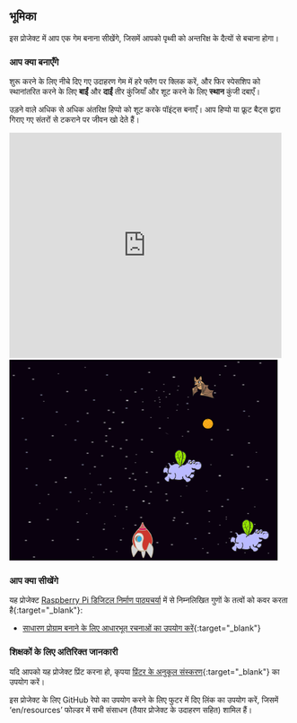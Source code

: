 ## भूमिका

इस प्रोजेक्ट में आप एक गेम बनाना सीखेंगे, जिसमें आपको पृथ्वी को अन्तरिक्ष के दैत्यों से बचाना होगा।

### आप क्या बनाएँगे

शुरू करने के लिए नीचे दिए गए उदाहरण गेम में हरे फ्लैग पर क्लिक करें, और फिर स्पेसशिप को स्थानांतरित करने के लिए **बाईं** और **दाईं** तीर कुंजियाँ और शूट करने के लिए **स्थान** कुंजी दबाएँ।

उड़ने वाले अधिक से अधिक अंतरिक्ष हिप्पो को शूट करके पॉइंट्स बनाएँ। आप हिप्पो या फ्रूट बैट्स द्वारा गिराए गए संतरों से टकराने पर जीवन खो देते हैं।

<div class="scratch-preview">
  <iframe allowtransparency="true" width="485" height="402" src="https://scratch.mit.edu/projects/embed/46018140/?autostart=false" frameborder="0"></iframe>
  <img src="images/invaders-final.png">
</div>

### आप क्या सीखेंगे

यह प्रोजेक्ट [Raspberry Pi डिजिटल निर्माण पाठ्यचर्या](http://rpf.io/curriculum) में से निम्नलिखित गुणों के तत्वों को कवर करता है{:target="_blank"}:

+ [साधारण प्रोग्राम बनाने के लिए आधारभूत रचनाओं का उपयोग करें](https://www.raspberrypi.org/curriculum/programming/creator){:target="_blank"}

### शिक्षकों के लिए अतिरिक्त जानकारी

यदि आपको यह प्रोजेक्ट प्रिंट करना हो, कृपया [प्रिंटर के अनुकूल संस्करण](https://projects.raspberrypi.org/en/projects/clone-wars/print){:target="_blank"} का उपयोग करें।

इस प्रोजेक्ट के लिए GitHub रेपो का उपयोग करने के लिए फुटर में दिए लिंक का उपयोग करें, जिसमें ‘en/resources’ फोल्डर में सभी संसाधन (तैयार प्रोजेक्ट के उदाहरण सहित) शामिल हैं।
